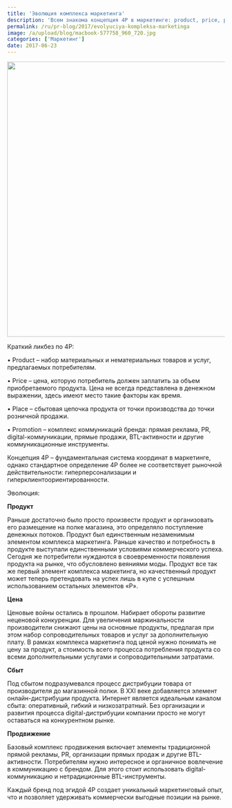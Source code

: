 ```yaml
---
title: 'Эволюция комплекса маркетинга'
description: 'Всем знакома концепция 4P в маркетинге: product, price, place и promotion. За прошедшие 50 лет существования координаты 4P претерпели существенные изменения. Консалтинговая группа «Полилог» обратилась к зарубежному опыту, чтобы раскрыть эволюцию основного подхода в маркетинге. Краткий ликбез по 4P: • Product – набор материальных и нематериальных товаров и услуг, предлагаемых'
permalink: /ru/pr-blog/2017/evolyuciya-kompleksa-marketinga
image: /a/upload/blog/macbook-577758_960_720.jpg
categories: ['Маркетинг']
date: 2017-06-23
---
```

<img src="{{ site.assets }}/upload/blog/macbook-577758_960_720.jpg" width="960" height="637" alt="">
<p>Краткий ликбез по 4P:</p>
<p>• Product – набор материальных и нематериальных товаров и услуг, предлагаемых потребителям.</p>
<p>• Price – цена, которую потребитель должен заплатить за объем приобретаемого продукта. Цена не всегда представлена в денежном выражении, здесь имеют место такие факторы как время.</p>
<p>• Place – сбытовая цепочка продукта от точки производства до точки розничной продажи.</p>
<p>• Promotion – комплекс коммуникаций бренда: прямая реклама, PR, digital-коммуникации, прямые продажи, BTL-активности и другие коммуникационные инструменты.</p>
<p>Концепция 4P – фундаментальная система координат в маркетинге, однако стандартное определение 4P более не соответствует рыночной действительности: гиперперсонализации и гиперклиентоориентированности.</p>
<p>Эволюция:</p>
<p><b>Продукт</b></p>
<p>Раньше достаточно было просто произвести продукт и организовать его размещение на полке магазина, это определяло поступление денежных потоков. Продукт был единственным незаменимым элементом комплекса маркетинга.
  Раньше качество и потребность в продукте выступали единственными условиями коммерческого успеха. Сегодня же потребители нуждаются в своевременности появления продукта на рынке, что обусловлено веяниями моды.
  Продукт все так же первый элемент комплекса маркетинга, но качественный продукт может теперь претендовать на успех лишь в купе с успешным использованием остальных элементов «P».</p>
<p><b>Цена</b></p>
<p>Ценовые войны остались в прошлом. Набирает обороты развитие неценовой конкуренции. Для увеличения маржинальности производители снижают цены на основные продукты, предлагая при этом набор сопроводительных товаров и услуг за дополнительную плату. В рамках комплекса маркетинга под ценой нужно понимать не цену за продукт, а стоимость всего процесса потребления продукта со всеми дополнительными услугами и сопроводительными затратами.</p>
<p><b>Сбыт</b></p>
<p>Под сбытом подразумевался процесс дистрибуции товара от производителя до магазинной полки. В XXI веке добавляется элемент онлайн-дистрибуции продукта. Интернет является идеальным каналом сбыта: оперативный, гибкий и низкозатратный. Без организации и развития процесса digital-дистрибуции компании просто не могут оставаться на конкурентном рынке.</p>
<p><b>Продвижение</b></p>
<p>Базовый комплекс продвижения включает элементы традиционной прямой рекламы, PR, организации прямых продаж и другие BTL-активности. Потребителям нужно интересное и органичное вовлечение в коммуникацию с брендом. Для этого стоит использовать digital-коммуникацию и нетрадиционные BTL-инструменты.</p>
<p>Каждый бренд под эгидой 4P создает уникальный маркетинговый опыт, что и позволяет удерживать коммерчески выгодные позиции на рынке.</p>
